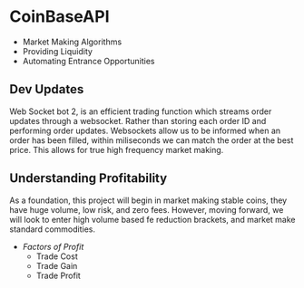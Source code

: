 # CoinBaseAPI
- Market Making Algorithms
- Providing Liquidity
- Automating Entrance Opportunities
## Dev Updates
Web Socket bot 2, is an efficient trading function which streams order updates through a websocket. Rather than storing each order ID and performing order updates. Websockets allow us to be informed when an order has been filled, within miliseconds we can match the order at the best price. This allows for true high frequency market making. 

## Understanding Profitability
 As a foundation, this project will begin in market making stable coins, they have huge volume, low risk, and zero fees. 
 However, moving forward, we will look to enter high volume based fe reduction brackets, and market make standard commodities. 
 - *Factors of Profit*
   - Trade Cost
   - Trade Gain
   - Trade Profit



